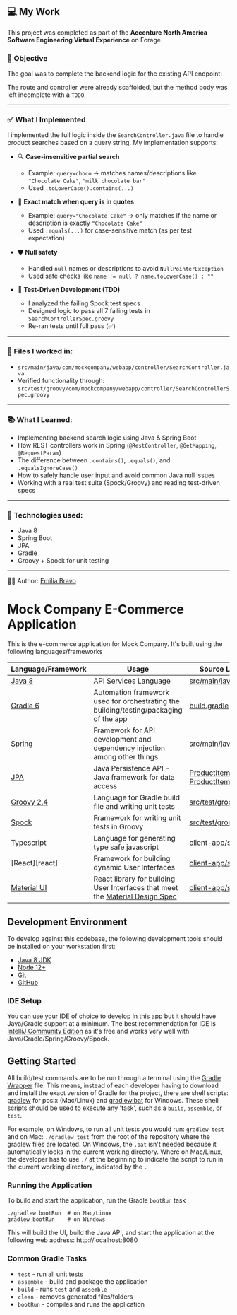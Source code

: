 ## 💻 My Work

This project was completed as part of the **Accenture North America Software Engineering Virtual Experience** on Forage.

### 🎯 Objective
The goal was to complete the backend logic for the existing API endpoint:


The route and controller were already scaffolded, but the method body was left incomplete with a `TODO`.

---

### ✅ What I Implemented

I implemented the full logic inside the `SearchController.java` file to handle product searches based on a query string. My implementation supports:

- 🔍 **Case-insensitive partial search**  
  - Example: `query=choco` → matches names/descriptions like `"Chocolate Cake"`, `"milk chocolate bar"`  
  - Used `.toLowerCase().contains(...)`

- 🔐 **Exact match when query is in quotes**  
  - Example: `query="Chocolate Cake"` → only matches if the name or description is exactly `"Chocolate Cake"`  
  - Used `.equals(...)` for case-sensitive match (as per test expectation)

- 🛡️ **Null safety**  
  - Handled `null` names or descriptions to avoid `NullPointerException`  
  - Used safe checks like `name != null ? name.toLowerCase() : ""`

- 🧪 **Test-Driven Development (TDD)**  
  - I analyzed the failing Spock test specs
  - Designed logic to pass all 7 failing tests in `SearchControllerSpec.groovy`
  - Re-ran tests until full pass (✅)

---

### 📁 Files I worked in:
- `src/main/java/com/mockcompany/webapp/controller/SearchController.java`
- Verified functionality through: `src/test/groovy/com/mockcompany/webapp/controller/SearchControllerSpec.groovy`

---

### 📚 What I Learned:
- Implementing backend search logic using Java & Spring Boot
- How REST controllers work in Spring (`@RestController`, `@GetMapping`, `@RequestParam`)
- The difference between `.contains()`, `.equals()`, and `.equalsIgnoreCase()`
- How to safely handle user input and avoid common Java null issues
- Working with a real test suite (Spock/Groovy) and reading test-driven specs

---

### 🚀 Technologies used:
- Java 8
- Spring Boot
- JPA
- Gradle
- Groovy + Spock for unit testing

---

👩‍💻 Author: [Emilia Bravo](mailto:emiliabravo19@gmail.com)  




# Mock Company E-Commerce Application

This is the e-commerce application for Mock Company.  It's built using the following languages/frameworks

| Language/Framework       | Usage | Source Location |
| ------------------------ | ------- | --------------- |
| [Java 8][java]           | API Services Language                                                                            | [src/main/java][main]                                                       |
| [Gradle 6][gradle]       | Automation framework used for orchestrating the building/testing/packaging of the app            | [build.gradle]()                                                            |
| [Spring][spring]         | Framework for API development and dependency injection among other things                        | [src/main/java][main]                                                       |
| [JPA][jpa]               | Java Persistence API - Java framework for data access                                            | [ProductItem][ProductItem] / [ProductItemRepository][ProductItemRepository] |
| [Groovy 2.4][groovy]     | Language for Gradle build file and writing unit tests                                            | [src/test/groovy][test]                                                     |
| [Spock][spock]           | Framework for writing unit tests in Groovy                                                       | [src/test/groovy][test]                                                     |
| [Typescript][typescript] | Language for generating type safe javascript                                                     | [client-app/src][client-app]                                                |
| [React][react]           | Framework for building dynamic User Interfaces                                                   | [client-app/src][client-app]                                                |
| [Material UI][material]  | React library for building User Interfaces that meet the [Material Design Spec][material-design] | [client-app/src][client-app]                                                |


## Development Environment

To develop against this codebase, the following development tools should be installed on your
workstation first:
 * [Java 8 JDK](https://www.oracle.com/java/technologies/javase/javase-jdk8-downloads.html)
 * [Node 12+](https://nodejs.org/en/download/)
 * [Git](https://github.com/git-guides/install-git)   
 * [GitHub](https://docs.github.com/en/github/getting-started-with-github/quickstart/set-up-git)

### IDE Setup

You can use your IDE of choice to develop in this app but it should have Java/Gradle support at
a minimum.  The best recommendation for IDE is [IntelliJ Community Edition](https://www.jetbrains.com/idea/download/) as
it's free and works very well with Java/Gradle/Spring/Groovy/Spock.

## Getting Started

All build/test commands are to be run through a terminal using the [Gradle Wrapper](https://docs.gradle.org/current/userguide/gradle_wrapper.html) file.
This means, instead of each developer having to download and install the exact version of Gradle for the project,
there are shell scripts: [gradlew]() for posix (Mac/Linux) and [gradlew.bat]() for Windows. These shell scripts should be
used to execute any 'task', such as a `build`, `assemble`, or `test`.

For example, on Windows, to run all unit tests you would run: `gradlew test` and on Mac: `./gradlew test` from the root of the repository
where the gradlew files are located. On Windows, the `.bat` isn't needed because it automatically looks in the current working directory.  Where on Mac/Linux,
the developer has to use `./` at the beginning to indicate the script to run in the current working directory, indicated by the `.`

### Running the Application

To build and start the application, run the Gradle `bootRun` task

    ./gradlew bootRun  # on Mac/Linux
    gradlew bootRun    # on Windows

This will build the UI, build the Java API, and start the application at the following 
web address: http://localhost:8080

### Common Gradle Tasks

 * `test` - run all unit tests
 * `assemble` - build and package the application
 * `build` - runs `test` and `assemble`
 * `clean` - removes generated files/folders
 * `bootRun` - compiles and runs the application

[java]: https://docs.oracle.com/javase/8/docs/api/
[gradle]: https://docs.gradle.org/6.8.1/userguide/userguide.html
[main]: ./src/main/java
[jpa]: https://www.tutorialspoint.com/jpa/index.htm
[ProductItem]: ./src/main/java/com/mockcompany/webapp/model/ProductItem.java
[ProductItemRepository]: ./src/main/java/com/mockcompany/webapp/data/ProductItemRepository.java
[test]: ./src/test/groovy
[spring]: https://spring.io/projects/spring-framework
[groovy]: https://groovy-lang.org/
[spock]: https://spockframework.org/spock/docs/2.0/index.html
[typescript]: https://www.typescriptlang.org/docs/handbook/intro.html
[client-app]: ./client-app/src
[material]: https://material-ui.com/
[material-design]: https://material.io/
